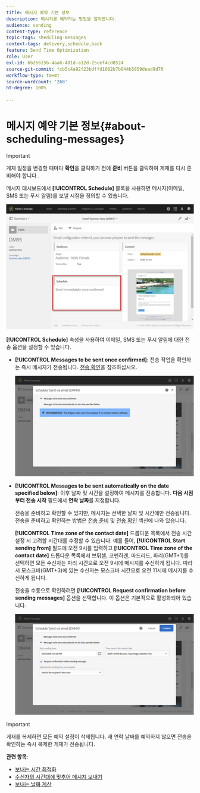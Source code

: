 ```yaml
---
title: 메시지 예약 기본 정보
description: 메시지를 예약하는 방법을 알아봅니다.
audience: sending
content-type: reference
topic-tags: sheduling-messages
context-tags: delivery,schedule,back
feature: Send Time Optimization
role: User
exl-id: 6b26615b-4aa6-401d-a12d-25cef4cd0524
source-git-commit: fcb5c4a92f23bdffd1082b7b044b5859dead9d70
workflow-type: tm+mt
source-wordcount: '268'
ht-degree: 100%

---
```


# 메시지 예약 기본 정보{#about-scheduling-messages}

>[!IMPORTANT]
>
>게재 일정을 변경할 때마다 **확인**&#x200B;을 클릭하기 전에 **준비** 버튼을 클릭하여 게재를 다시 준비해야 합니다 .

메시지 대시보드에서 **[!UICONTROL Schedule]** 블록을 사용하면 메시지(이메일, SMS 또는 푸시 알림)를 보낼 시점을 정의할 수 있습니다.

![](assets/delivery_dashboard.png)

**[!UICONTROL Schedule]** 속성을 사용하여 이메일, SMS 또는 푸시 알림에 대한 전송 옵션을 설정할 수 있습니다.

* **[!UICONTROL Messages to be sent once confirmed]**: 전송 작업을 확인하는 즉시 메시지가 전송됩니다. [전송 확인](../../sending/using/confirming-the-send.md)을 참조하십시오.

  ![](assets/delivery_planning_1.png)

* **[!UICONTROL Messages to be sent automatically on the date specified below]**: 이후 날짜 및 시간을 설정하여 메시지를 전송합니다. **다음 시점부터 전송 시작** 필드에서 **연락 날짜**&#x200B;를 지정합니다.

  전송을 준비하고 확인할 수 있지만, 메시지는 선택한 날짜 및 시간에만 전송됩니다. 전송을 준비하고 확인하는 방법은 [전송 준비](../../sending/using/preparing-the-send.md) 및 [전송 확인](../../sending/using/confirming-the-send.md) 섹션에 나와 있습니다.

  **[!UICONTROL Time zone of the contact date]** 드롭다운 목록에서 전송 시간 설정 시 고려할 시간대를 수정할 수 있습니다. 예를 들어, **[!UICONTROL Start sending from]** 필드에 오전 9시를 입력하고 **[!UICONTROL Time zone of the contact date]** 드롭다운 목록에서 브뤼셀, 코펜하겐, 마드리드, 파리(GMT+1)를 선택하면 모든 수신자는 파리 시간으로 오전 9시에 메시지를 수신하게 됩니다. 따라서 모스크바(GMT+3)에 있는 수신자는 모스크바 시간으로 오전 11시에 메시지를 수신하게 됩니다.

  전송을 수동으로 확인하려면 **[!UICONTROL Request confirmation before sending messages]** 옵션을 선택합니다. 이 옵션은 기본적으로 활성화되어 있습니다.

  ![](assets/delivery_planning.png)

>[!IMPORTANT]
>
>게재를 복제하면 모든 예약 설정이 삭제됩니다. 새 연락 날짜를 예약하지 않으면 전송을 확인하는 즉시 복제한 게재가 전송됩니다.

**관련 항목**:

* [보내는 시간 최적화](../../sending/using/optimizing-the-sending-time.md)
* [수신자의 시간대에 맞추어 메시지 보내기](../../sending/using/sending-messages-at-the-recipient-s-time-zone.md)
* [보내는 날짜 계산](../../sending/using/computing-the-sending-date.md)
